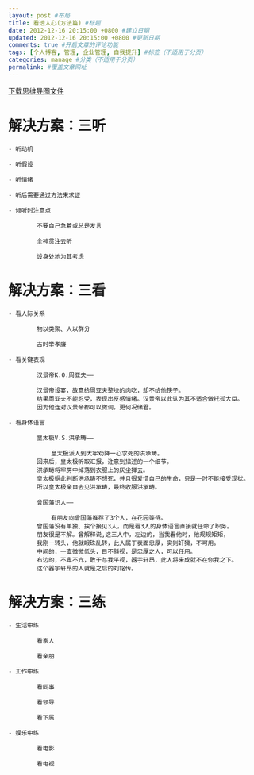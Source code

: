 ```yaml
---
layout: post #布局
title: 看透人心(方法篇) #标题
date: 2012-12-16 20:15:00 +0800 #建立日期
updated: 2012-12-16 20:15:00 +0800 #更新日期
comments: true #开启文章的评论功能
tags: [个人博客, 管理, 企业管理, 自我提升] #标签（不适用于分页）
categories: manage #分类（不适用于分页）
permalink: #覆盖文章网址
---
```


[下载思维导图文件](https://docs.google.com/file/d/0B7UFT4BR96esaFYzNmZuQzV1eTA/edit?usp=sharing)

# 解决方案：三听

    - 听动机

    - 听假设

    - 听情绪

    - 听后需要通过方法来求证

    - 倾听时注意点

			不要自己急着或总是发言
		
			全神贯注去听
		
			设身处地为其考虑
		
# 解决方案：三看

    - 看人际关系

			物以类聚、人以群分
		
			古时举孝廉
		
    - 看关键表现

			汉景帝K.O.周亚夫——
		
			汉景帝设宴，故意给周亚夫整块的肉吃，却不给他筷子。
			结果周亚夫不能忍受，表现出反感情绪。汉景帝以此认为其不适合做托孤大臣。
			因为他连对汉景帝都可以微词，更何况储君。
			
    - 看身体语言

			皇太极V.S.洪承畴——
			
				皇太极派人到大牢劝降一心求死的洪承畴。
			回来后，皇太极听取汇报，注意到描述的一个细节。
			洪承畴将牢房中掉落到衣服上的灰尘掸去。
			皇太极据此判断洪承畴不想死，并且很爱惜自己的生命，只是一时不能接受现状。
			所以皇太极亲自去见洪承畴，最终收服洪承畴。
			
			曾国藩识人——
			
				有朋友向曾国藩推荐了3个人，在花园等待。
			曾国藩没有单独、挨个接见3人，而是看3人的身体语言直接就任命了职务。
			朋友很是不解。曾解释说,这三人中，左边的，当我看他时，他规规矩矩，
			我刚一转头，他就眼珠乱转，此人属于表面忠厚，实则奸猾，不可用。
			中间的，一直微微低头，目不斜视，是忠厚之人，可以任用。
			右边的，不卑不亢，敢于与我平视，器宇轩昂，此人将来成就不在你我之下。
			这个器宇轩昂的人就是之后的刘铭传。
			
# 解决方案：三练

    - 生活中练

			看家人
		
			看亲朋
		
    - 工作中练

			看同事
		
			看领导
		
			看下属
		
    - 娱乐中练

			看电影
		
			看电视
		